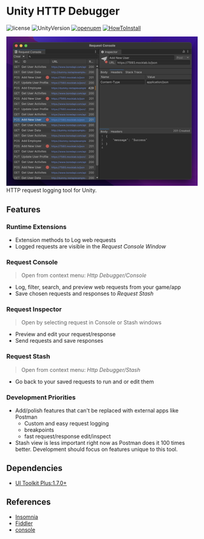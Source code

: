 # Unity HTTP Debugger
![license](https://img.shields.io/github/license/ErnSur/Unity-Http-Debugger)
![UnityVersion](https://img.shields.io/static/v1?label=unity&message=2022.1%2B&color=blue&style=flat&logo=Unity)
[![openupm](https://img.shields.io/npm/v/com.quickeye.http-debugger?label=openupm&registry_uri=https://package.openupm.com)](https://openupm.com/packages/com.quickeye.http-debugger/)
[![HowToInstall](https://img.shields.io/badge/-How%20To%20Install-gray)](https://docs.unity3d.com/Manual/upm-ui-giturl.html)

![Main Image](Documentation~/EditorWindow.png)
HTTP request logging tool for Unity.
## Features
### Runtime Extensions
- Extension methods to Log web requests
- Logged requests are visible in the *Request Console Window*

### Request Console
> Open from context menu: _Http Debugger/Console_
- Log, filter, search, and preview web requests from your game/app
- Save chosen requests and responses to *Request Stash*

### Request Inspector
> Open by selecting request in Console or Stash windows
- Preview and edit your request/response
- Send requests and save responses 

### Request Stash
> Open from context menu: _Http Debugger/Stash_
- Go back to your saved requests to run and or edit them
 
### Development Priorities
- Add/polish features that can't be replaced with external apps like Postman
  - Custom and easy request logging
  - breakpoints
  - fast request/response edit/inspect
- Stash view is less important right now as Postman does it 100 times better. Development should focus on features unique to this tool.

## Dependencies
- [UI Toolkit Plus:1.7.0+](https://github.com/ErnSur/UI-Toolkit-Plus)

## References
- [Insomnia](https://github.com/Kong/insomnia)
- [Fiddler](https://imgur.com/SF40wep)
- [console](https://dotnetanalysis.blogspot.com/2012/11/http-status-codes-tutorial.html)